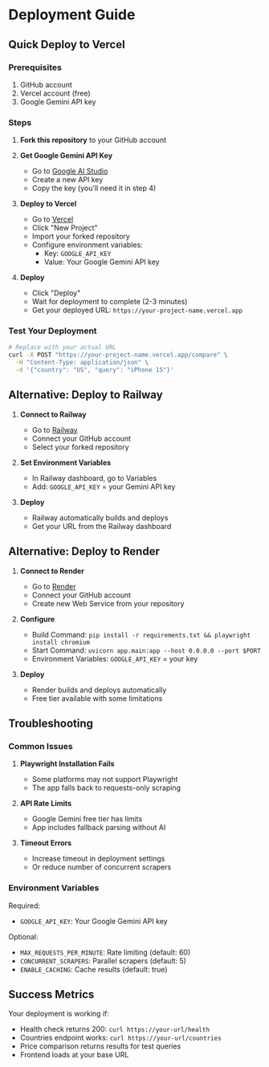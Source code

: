 # Deployment Guide

## Quick Deploy to Vercel

### Prerequisites
1. GitHub account
2. Vercel account (free)
3. Google Gemini API key

### Steps

1. **Fork this repository** to your GitHub account

2. **Get Google Gemini API Key**
   - Go to [Google AI Studio](https://makersuite.google.com/app/apikey)
   - Create a new API key
   - Copy the key (you'll need it in step 4)

3. **Deploy to Vercel**
   - Go to [Vercel](https://vercel.com)
   - Click "New Project"
   - Import your forked repository
   - Configure environment variables:
     - Key: `GOOGLE_API_KEY`
     - Value: Your Google Gemini API key

4. **Deploy**
   - Click "Deploy"
   - Wait for deployment to complete (2-3 minutes)
   - Get your deployed URL: `https://your-project-name.vercel.app`

### Test Your Deployment

```bash
# Replace with your actual URL
curl -X POST "https://your-project-name.vercel.app/compare" \
  -H "Content-Type: application/json" \
  -d '{"country": "US", "query": "iPhone 15"}'
```

## Alternative: Deploy to Railway

1. **Connect to Railway**
   - Go to [Railway](https://railway.app)
   - Connect your GitHub account
   - Select your forked repository

2. **Set Environment Variables**
   - In Railway dashboard, go to Variables
   - Add: `GOOGLE_API_KEY` = your Gemini API key

3. **Deploy**
   - Railway automatically builds and deploys
   - Get your URL from the Railway dashboard

## Alternative: Deploy to Render

1. **Connect to Render**
   - Go to [Render](https://render.com)
   - Connect your GitHub account
   - Create new Web Service from your repository

2. **Configure**
   - Build Command: `pip install -r requirements.txt && playwright install chromium`
   - Start Command: `uvicorn app.main:app --host 0.0.0.0 --port $PORT`
   - Environment Variables: `GOOGLE_API_KEY` = your key

3. **Deploy**
   - Render builds and deploys automatically
   - Free tier available with some limitations

## Troubleshooting

### Common Issues

1. **Playwright Installation Fails**
   - Some platforms may not support Playwright
   - The app falls back to requests-only scraping

2. **API Rate Limits**
   - Google Gemini free tier has limits
   - App includes fallback parsing without AI

3. **Timeout Errors**
   - Increase timeout in deployment settings
   - Or reduce number of concurrent scrapers

### Environment Variables

Required:
- `GOOGLE_API_KEY`: Your Google Gemini API key

Optional:
- `MAX_REQUESTS_PER_MINUTE`: Rate limiting (default: 60)
- `CONCURRENT_SCRAPERS`: Parallel scrapers (default: 5)
- `ENABLE_CACHING`: Cache results (default: true)

## Success Metrics

Your deployment is working if:
- Health check returns 200: `curl https://your-url/health`
- Countries endpoint works: `curl https://your-url/countries` 
- Price comparison returns results for test queries
- Frontend loads at your base URL
